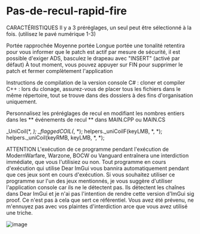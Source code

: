 # Pas-de-recul-rapid-fire
CARACTÉRISTIQUES
Il y a 3 préréglages, un seul peut être sélectionné à la fois. (utilisez le pavé numérique 1-3)

Portée rapprochée
Moyenne portée
Longue portée
une tonalité retentira pour vous informer que le patch est actif par mesure de sécurité, il est possible d'exiger ADS, basculez le drapeau avec "INSERT" (activé par défaut) À tout moment, vous pouvez appuyer sur FIN pour supprimer le patch et fermer complètement l'application

Instructions de compilation de la version console
C# : cloner et compiler C++ : lors du clonage, assurez-vous de placer tous les fichiers dans le même répertoire, tout se trouve dans des dossiers à des fins d'organisation uniquement.

Personnalisez les préréglages de recul en modifiant les nombres entiers dans les ** événements de recul ** dans MAIN.CPP ou MAIN.CS

_UniCoil(*, *);
_flaggedCOIL(*, *);
helpers._uniCoilF(keyLMB, *, *);
helpers._uniCoil(keyRMB, keyLMB, *, *);



ATTENTION
L'exécution de ce programme pendant l'exécution de ModernWarfare, Warzone, BOCW ou Vanguard entraînera une interdiction immédiate, que vous l'utilisiez ou non. 
Tout programme en cours d'exécution qui utilise Dear ImGui vous bannira automatiquement 
pendant que ces jeux sont en cours d'exécution. Si vous souhaitez utiliser ce programme sur 
l'un des jeux mentionnés, je vous suggère d'utiliser l'application console car ils ne le détectent pas. 
Ils détectent les chaînes dans Dear ImGui et je n'ai pas l'intention de rendre cette version d'ImGui sig proof. 
Ce n'est pas à cela que sert ce référentiel. Vous avez été prévenu, ne m'ennuyez pas avec vos plaintes d'interdiction 
arce que vous avez utilisé une triche.


![image](https://user-images.githubusercontent.com/110671255/199601955-916d1b0b-5426-4b27-9d3e-8c2ce8dca00d.png)



                    

